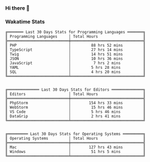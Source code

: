 ### Hi there 👋

<!--
**claserre9/claserre9** is a ✨ _special_ ✨ repository because its `README.md` (this file) appears on your GitHub profile.

Here are some ideas to get you started:

- 🔭 I’m currently working on ...
- 🌱 I’m currently learning ...
- 👯 I’m looking to collaborate on ...
- 🤔 I’m looking for help with ...
- 💬 Ask me about ...
- 📫 How to reach me: ...
- 😄 Pronouns: ...
- ⚡ Fun fact: ...
-->

[//]: # (wakatime-stats)

### Wakatime Stats
```
╔═══════ Last 30 Days Stats for Programming Languages ═══════╗
║ Programming Languages     │ Total Hours                    ║
╠═══════════════════════════╪════════════════════════════════╣
║ PHP                       │         88 hrs 52 mins         ║
║ TypeScript                │         27 hrs 14 mins         ║
║ Twig                      │         14 hrs 51 mins         ║
║ JSON                      │         10 hrs 36 mins         ║
║ JavaScript                │          7 hrs 2 mins          ║
║ YAML                      │         5 hrs 28 mins          ║
║ SQL                       │         4 hrs 20 mins          ║
╚═══════════════════════════╧════════════════════════════════╝


╔══════════════ Last 30 Days Stats for Editors ══════════════╗
║ Editors                   │ Total Hours                    ║
╠═══════════════════════════╪════════════════════════════════╣
║ PhpStorm                  │        154 hrs 33 mins         ║
║ WebStorm                  │         15 hrs 46 mins         ║
║ VS Code                   │         5 hrs 46 mins          ║
║ DataGrip                  │         2 hrs 41 mins          ║
╚═══════════════════════════╧════════════════════════════════╝


╔═════════ Last 30 Days Stats for Operating Systems ═════════╗
║ Operating Systems         │ Total Hours                    ║
╠═══════════════════════════╪════════════════════════════════╣
║ Mac                       │        127 hrs 43 mins         ║
║ Windows                   │         51 hrs 5 mins          ║
╚═══════════════════════════╧════════════════════════════════╝
```

[//]: # (end-wakatime-stats)














































































































